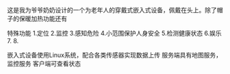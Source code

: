 这是我为爷爷奶奶设计的一个为老年人的穿戴式嵌入式设备，佩戴在头上。除了帽子的保暖加热功能还有


特殊功能
1.定位
2.监控
3.感知危险
4.小范围保护人身安全
5.检测健康状态
6.娱乐
7.
8.
    
嵌入式设备使用Linux系统，配合各类传感器实现数据上传
服务端具有地图服务，监控服务
客户端可查看状态
